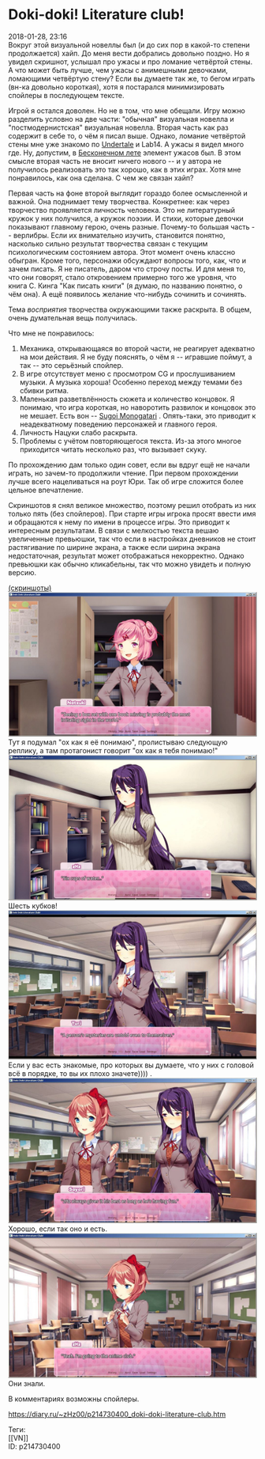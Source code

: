 Doki-doki! Literature club!
============================

   
 2018-01-28, 23:16   
  Вокруг этой визуальной новеллы был (и до сих пор в какой-то степени продолжается) хайп. До меня вести добрались довольно поздно. Но я увидел скришнот, услышал про ужасы и про ломание четвёртой стены. А что может быть лучше, чем ужасы с анимешными девочками, ломающими четвёртую стену? Если вы думаете так же, то бегом играть (вн-ка довольно короткая), хотя я постарался минимизировать спойлеры в последующем тексте.   
   
 Игрой я остался доволен. Но не в том, что мне обещали. Игру можно разделить условно на две части: "обычная" визуальная новелла и "постмодернистская" визуальная новелла. Вторая часть как раз содержит в себе то, о чём я писал выше. Однако, ломание четвёртой стены мне уже знакомо по  [Undertale](UNDERTALE)  и Lab14. А ужасы я видел много где. Ну, допустим, в  [Бесконечном лете](Бесконечное%20лето%20Славя,%20Лена,%20Алиса)  элемент ужасов был. В этом смысле вторая часть не вносит ничего нового -- и у автора не получилось реализовать это так хорошо, как в этих играх. Хотя мне понравилось, как она сделана. С чем же связан хайп?   
   
 Первая часть на фоне второй выглядит гораздо более осмысленной и важной. Она поднимает тему творчества. Конкретнее: как через творчество проявляется личность человека. Это не литературный кружок у них получился, а кружок поэзии. И стихи, которые девочки показывают главному герою, очень разные. Почему-то большая часть -- верлибры. Если их внимательно изучить, становится понятно, насколько сильно результат творчества связан с текущим психологическим состоянием автора. Этот момент очень классно обыгран. Кроме того, персонажи обсуждают вопросы того, как, что и зачем писать. Я не писатель, даром что строчу посты. И для меня то, что они говорят, стало откровением примерно того же уровня, что книга С. Кинга "Как писать книги" (я думаю, по названию понятно, о чём она). А ещё появилось желание что-нибудь сочинить и сочинять.   
   
 Тема  *восприятия*  творчества окружающими также раскрыта. В общем, очень думательная вещь получилась.   
   
 Что мне не понравилось:   
 1) Механика, открывающаяся во второй части, не реагирует адекватно на мои действия. Я не буду пояснять, о чём я -- игравшие поймут, а так -- это серьёзный спойлер.   
 2) В игре отсутствует меню с просмотром CG и прослушиванием музыки. А музыка хороша! Особенно переход между темами без сбивки ритма.   
 3) Маленькая разветвлённость сюжета и количество концовок. Я понимаю, что игра короткая, но наворотить развилок и концовок это не мешает. Есть вон --  [Sugoi Monogatari](https://vndb.org/v3905)  . Опять-таки, это приводит к неадекватному поведению персонажей и главного героя.   
 4) Личность Нацуки слабо раскрыта.   
 5) Проблемы с учётом повторяющегося текста. Из-за этого многое приходится читать несколько раз, что вызывает скуку.   
   
 По прохождению дам только один совет, если вы вдруг ещё не начали играть, но зачем-то продолжили чтение. При первом прохождении лучше всего нацеливаться на роут Юри. Так об игре сложится более цельное впечатление.   
   
 Скриншотов я снял великое множество, поэтому решил отобрать из них только пять (без спойлеров). При старте игры игрока просят ввести имя и обращаются к нему по имени в процессе игры. Это приводит к интересным результатам. В связи с мелкостью текста вешаю увеличенные превьюшки, так что если в настройках дневников не стоит растягивание по ширине экрана, а также если ширина экрана недостаточная, результат может отображаться некорректно. Однако превьюшки как обычно кликабельны, так что можно увидеть и полную версию.   
   
  [(скриншоты)](https://zHz00.diary.ru/p214730400.htm?index=1#linkmore214730400m1)      [![](pics/hlUrmVqh.png)](https://i.imgur.com/hlUrmVq.png)    
 Тут я подумал "ох как я её понимаю", пролистываю следующую реплику, а там протагонист говорит "ох как я тебя понимаю!"   
  [![](pics/zmmfI6Nh.png)](https://i.imgur.com/zmmfI6N.png)    
 Шесть кубков!   
  [![](pics/p6aN0CBh.jpg)](https://i.imgur.com/p6aN0CB.jpg)    
 Если у вас есть знакомые, про которых вы думаете, что у них с головой всё в порядке, то вы их плохо значете)))) .   
  [![](pics/pIHIVFUh.jpg)](https://i.imgur.com/pIHIVFU.jpg)    
 Хорошо, если так оно и есть.   
  [![](pics/gQLw5pKh.jpg)](https://i.imgur.com/gQLw5pK.jpg)    
 Они знали.   
      
   
 В комментариях возможны спойлеры.   
    
 <https://diary.ru/~zHz00/p214730400_doki-doki-literature-club.htm>   
   
 Теги:   
 [[VN]]   
 ID: p214730400